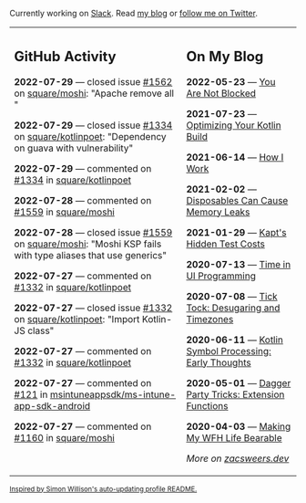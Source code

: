 Currently working on [Slack](https://slack.com/). Read [my blog](https://zacsweers.dev/) or [follow me on Twitter](https://twitter.com/ZacSweers).

<table><tr><td valign="top" width="60%">

## GitHub Activity
<!-- githubActivity starts -->
**2022-07-29** — closed issue [#1562](https://github.com/square/moshi/issues/1562) on [square/moshi](https://github.com/square/moshi): "Apache remove all "

**2022-07-29** — closed issue [#1334](https://github.com/square/kotlinpoet/issues/1334) on [square/kotlinpoet](https://github.com/square/kotlinpoet): "Dependency on guava with vulnerability"

**2022-07-29** — commented on [#1334](https://github.com/square/kotlinpoet/issues/1334#issuecomment-1199285737) in [square/kotlinpoet](https://github.com/square/kotlinpoet)

**2022-07-28** — commented on [#1559](https://github.com/square/moshi/issues/1559#issuecomment-1198202799) in [square/moshi](https://github.com/square/moshi)

**2022-07-28** — closed issue [#1559](https://github.com/square/moshi/issues/1559) on [square/moshi](https://github.com/square/moshi): "Moshi KSP fails with type aliases that use generics"

**2022-07-27** — commented on [#1332](https://github.com/square/kotlinpoet/issues/1332#issuecomment-1197621160) in [square/kotlinpoet](https://github.com/square/kotlinpoet)

**2022-07-27** — closed issue [#1332](https://github.com/square/kotlinpoet/issues/1332) on [square/kotlinpoet](https://github.com/square/kotlinpoet): "Import Kotlin-JS class"

**2022-07-27** — commented on [#1332](https://github.com/square/kotlinpoet/issues/1332#issuecomment-1197430477) in [square/kotlinpoet](https://github.com/square/kotlinpoet)

**2022-07-27** — commented on [#121](https://github.com/msintuneappsdk/ms-intune-app-sdk-android/issues/121#issuecomment-1197314993) in [msintuneappsdk/ms-intune-app-sdk-android](https://github.com/msintuneappsdk/ms-intune-app-sdk-android)

**2022-07-27** — commented on [#1160](https://github.com/square/moshi/issues/1160#issuecomment-1196305395) in [square/moshi](https://github.com/square/moshi)
<!-- githubActivity ends -->
</td><td valign="top" width="40%">

## On My Blog
<!-- blog starts -->
**2022-05-23** — [You Are Not Blocked](https://www.zacsweers.dev/you-are-not-blocked/)

**2021-07-23** — [Optimizing Your Kotlin Build](https://www.zacsweers.dev/optimizing-your-kotlin-build/)

**2021-06-14** — [How I Work](https://www.zacsweers.dev/how-i-work/)

**2021-02-02** — [Disposables Can Cause Memory Leaks](https://www.zacsweers.dev/disposables-can-cause-memory-leaks/)

**2021-01-29** — [Kapt's Hidden Test Costs](https://www.zacsweers.dev/kapts-hidden-test-costs/)

**2020-07-13** — [Time in UI Programming](https://www.zacsweers.dev/time-in-ui/)

**2020-07-08** — [Tick Tock: Desugaring and Timezones](https://www.zacsweers.dev/ticktock-desugaring-timezones/)

**2020-06-11** — [Kotlin Symbol Processing: Early Thoughts](https://www.zacsweers.dev/kotlin-symbol-processor-early-thoughts/)

**2020-05-01** — [Dagger Party Tricks: Extension Functions](https://www.zacsweers.dev/dagger-party-tricks-extension-functions/)

**2020-04-03** — [Making My WFH Life Bearable](https://www.zacsweers.dev/making-wfh-life-bearable/)
<!-- blog ends -->
_More on [zacsweers.dev](https://zacsweers.dev/)_
</td></tr></table>

<sub><a href="https://simonwillison.net/2020/Jul/10/self-updating-profile-readme/">Inspired by Simon Willison's auto-updating profile README.</a></sub>